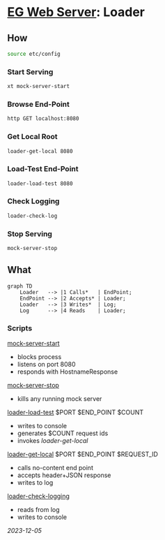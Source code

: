 


# [EG Web Server](../README.md): Loader


## How
```bash
source etc/config
```

### Start Serving
```bash
xt mock-server-start
```

### Browse End-Point
```bash
http GET localhost:8080
```

### Get Local Root
```bash
loader-get-local 8080
```

### Load-Test End-Point
```bash
loader-load-test 8080
```

### Check Logging
```bash
loader-check-log
```

### Stop Serving
```bash
mock-server-stop
```

## What
```mermaid
graph TD
    Loader   --> |1 Calls*   | EndPoint;
    EndPoint --> |2 Accepts* | Loader;
    Loader   --> |3 Writes*  | Log;
    Log      --> |4 Reads    | Loader;
```

### Scripts
[mock-server-start](bin/mock-server-start)
* blocks process
* listens on port 8080
* responds with HostnameResponse

[mock-server-stop](bin/mock-server-stop)
* kills any running mock server

[loader-load-test](bin/loader-load-test) $PORT $END_POINT $COUNT
* writes to console
* generates $COUNT request ids
* invokes *loader-get-local*

[loader-get-local](bin/loader-get-local) $PORT $END_POINT $REQUEST_ID
* calls no-content end point
* accepts header+JSON response
* writes to log

[loader-check-logging](bin/loader-check-logging)
* reads from log
* writes to console

*2023-12-05*

